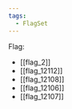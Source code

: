 ```yaml
---
tags:
  - FlagSet
---
```

Flag:
- [[flag_2]]
- [[flag_12112]]
- [[flag_12108]]
- [[flag_12106]]
- [[flag_12107]]

